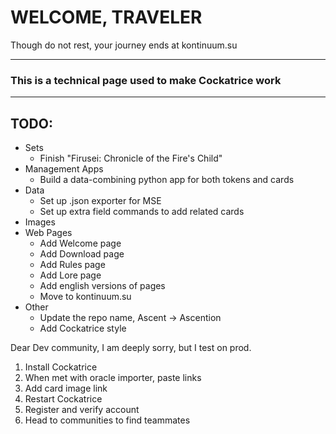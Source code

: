 # WELCOME, TRAVELER
Though do not rest, your journey ends at kontinuum.su

---

### This is a technical page used to make Cockatrice work

---

## TODO:
- Sets
	- Finish "Firusei: Chronicle of the Fire's Child"
- Management Apps
	- Build a data-combining python app for both tokens and cards
- Data
	- Set up .json exporter for MSE
	- Set up extra field commands to add related cards
- Images
- Web Pages
	- Add Welcome page
	- Add Download page
	- Add Rules page
	- Add Lore page
	- Add english versions of pages
	- Move to kontinuum.su
- Other
	- Update the repo name, Ascent -> Ascention
	- Add Cockatrice style

Dear Dev community, I am deeply sorry, but I test on prod. 

1. Install Cockatrice
2. When met with oracle importer, paste links
3. Add card image link
4. Restart Cockatrice
5. Register and verify account
6. Head to communities to find teammates